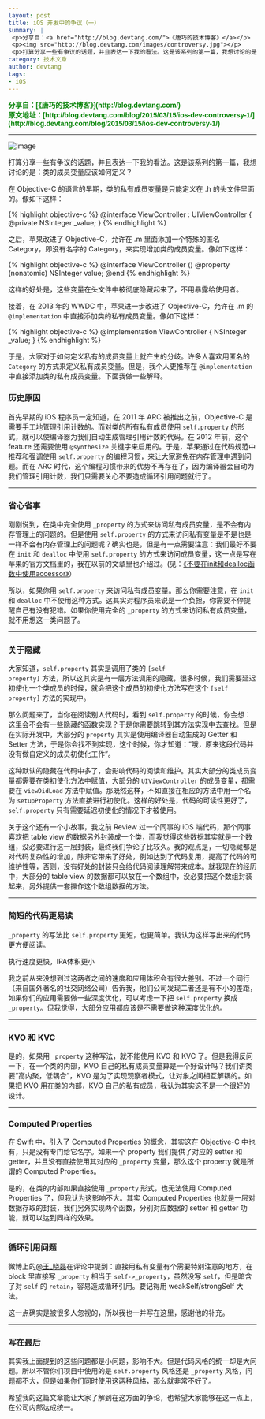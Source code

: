 ```yaml
---
layout: post
title: iOS 开发中的争议（一）
summary: |
 <p>分享自：<a href="http://blog.devtang.com/">《唐巧的技术博客》</a></p>
 <p><img src="http://blog.devtang.com/images/controversy.jpg"></p>
 <p>打算分享一些有争议的话题，并且表达一下我的看法。这是该系列的第一篇，我想讨论的是：类的成员变量应该如何定义？</p>
category: 技术文章
author: devtang
tags:
- iOS
---
```


<style type="text/css">
 span.repost {
 	color: green;
 	font-family: sans-serif;
 	font-size: 14px;
 	font-weight: bold;
 	display: inline-block}
</style>


<span class="repost">
分享自：[《唐巧的技术博客》](http://blog.devtang.com/)<br>
原文地址：[http://blog.devtang.com/blog/2015/03/15/ios-dev-controversy-1/](http://blog.devtang.com/blog/2015/03/15/ios-dev-controversy-1/)
</span>
<hr>

![image](http://blog.devtang.com/images/controversy.jpg)

打算分享一些有争议的话题，并且表达一下我的看法。这是该系列的第一篇，我想讨论的是：类的成员变量应该如何定义？

在 Objective-C 的语言的早期，类的私有成员变量是只能定义在 .h 的头文件里面的。像如下这样：

{% highlight objective-c %}
@interface ViewController : UIViewController {
    @private
    NSInteger _value;
}
{% endhighlight %}

之后，苹果改进了 Objective-C，允许在 .m 里面添加一个特殊的匿名 Category，即没有名字的 Category，来实现增加类的成员变量。像如下这样：

{% highlight objective-c %}
@interface ViewController ()
@property (nonatomic) NSInteger value;
@end
{% endhighlight %}

这样的好处是，这些变量在头文件中被彻底隐藏起来了，不用暴露给使用者。

接着，在 2013 年的 WWDC 中，苹果进一步改进了 Objective-C，允许在 .m 的 <code>@implementation</code> 中直接添加类的私有成员变量。像如下这样：

{% highlight objective-c %}
@implementation ViewController {
    NSInteger _value;
}
{% endhighlight %}

于是，大家对于如何定义私有的成员变量上就产生的分歧。许多人喜欢用匿名的 <code>Category</code> 的方式来定义私有成员变量。但是，我个人更推荐在 <code>@implementation</code> 中直接添加类的私有成员变量。下面我做一些解释。

<h3>历史原因</h3>

首先早期的 iOS 程序员一定知道，在 2011 年 ARC 被推出之前，Objective-C 是需要手工地管理引用计数的。而对类的所有私有成员使用 <code>self.property</code> 的形式，就可以使编译器为我们自动生成管理引用计数的代码。在 2012 年前，这个 feature 还需要使用 <code>@synthesize</code> 关键字来启用的。于是，苹果通过在代码规范中推荐和强调使用 <code>self.property</code> 的编程习惯，来让大家避免在内存管理中遇到问题。而在 ARC 时代，这个编程习惯带来的优势不再存在了，因为编译器会自动为我们管理引用计数，我们只需要关心不要造成循环引用问题就行了。

<hr>

<h3>省心省事</h3>

刚刚说到，在类中完全使用 <code>_property</code> 的方式来访问私有成员变量，是不会有内存管理上的问题的。但是使用 <code>self.property</code> 的方式来访问私有变量是不是也是一样不会有内存管理上的问题呢？确实也是，但是有一点需要注意：我们最好不要在 <code>init</code> 和 <code>dealloc</code> 中使用 <code>self.property</code> 的方式来访问成员变量，这一点是写在苹果的官方文档里的，我在以前的文章里也介绍过。(见：<a href="http://blog.devtang.com/blog/2011/08/10/do-not-use-accessor-in-init-and-dealloc-method/">《不要在init和dealloc函数中使用accessor》</a>）

所以，如果你用 <code>self.property</code> 来访问私有成员变量。那么你需要注意，在 <code>init</code> 和 <code>dealloc</code> 中不使用这种方式。这其实对程序员来说是一个负担，你需要不停提醒自己有没有犯错。如果你使用完全的 <code>_property</code> 的方式来访问私有成员变量，就不用想这一类问题了。

<hr>

<h3>关于隐藏</h3>

大家知道，<code>self.property</code> 其实是调用了类的 <code>[self property]</code> 方法，所以这其实是有一层方法调用的隐藏，很多时候，我们需要延迟初使化一个类成员的时候，就会把这个成员的初使化方法写在这个 <code>[self property]</code> 方法的实现中。

那么问题来了，当你在阅读别人代码时，看到 <code>self.property</code> 的时候，你会想：这里会不会有一些隐藏的函数实现？于是你需要跳转到其方法实现中去查找。但是在实际开发中，大部分的 <code>property</code> 其实是使用编译器自动生成的 Getter 和 Setter 方法，于是你会找不到实现，这个时候，你才知道：“哦，原来这段代码并没有做自定义的成员初使化工作”。

这种默认的隐藏在代码中多了，会影响代码的阅读和维护。其实大部分的类成员变量都需要在类初使化方法中赋值，大部分的 <code>UIViewController</code> 的成员变量，都需要在 <code>viewDidLoad</code> 方法中赋值。那既然这样，不如直接在相应的方法中用一个名为 <code>setupProperty</code> 方法直接进行初使化。这样的好处是，代码的可读性更好了，<code>self.property</code> 只有需要延迟初使化的情况下才被使用。

关于这个还有一个小故事，我之前 Review 过一个同事的 iOS 端代码，那个同事喜欢把 table view 的数据另外封装成一个类，而我觉得这些数据其实就是一个数组，没必要进行这一层封装，最终我们争论了比较久。我的观点是，一切隐藏都是对代码复杂性的增加，除非它带来了好处，例如达到了代码复用，提高了代码的可维护性等，否则，没有好处的封装只会给代码阅读理解带来成本。就我现在的经历中，大部分的 table view 的数据都可以放在一个数组中，没必要把这个数组封装起来，另外提供一套操作这个数组数据的方法。

<hr>

<h3>简短的代码更易读</h3>

<code>_property</code> 的写法比 <code>self.property</code> 更短，也更简单。我认为这样写出来的代码更方便阅读。

执行速度更快，IPA体积更小

我之前从来没想到过这两者之间的速度和应用体积会有很大差别。不过一个同行（来自国外著名的社交网络公司）告诉我，他们公司发现二者还是有不小的差距，如果你们的应用需要做一些深度优化，可以考虑一下把 <code>self.property</code> 换成 <code>_property</code>。但我觉得，大部分应用都应该是不需要做这种深度优化的。

<hr>

<h3>KVO 和 KVC</h3>

是的，如果用 <code>_property</code> 这种写法，就不能使用 KVO 和 KVC 了。但是我得反问一下，在一个类的内部，KVO 自己的私有成员变量算是一个好设计吗？我们讲类要”高内聚，低耦合”，KVO 是为了实现观察者模式，让对象之间相互解耦的。如果把 KVO 用在类的内部，KVO 自己的私有成员，我认为其实这不是一个很好的设计。

<hr>

<h3>Computed Properties</h3>

在 Swift 中，引入了 Computed Properties 的概念，其实这在 Objective-C 中也有，只是没有专门给它名字。如果一个 property 我们提供了对应的 setter 和 getter，并且没有直接使用其对应的 <code>_property</code> 变量，那么这个 property 就是所谓的 Computed Properties。

是的，在类的内部如果直接使用 <code>_property</code> 形式，也无法使用 Computed Properties 了，但我认为这影响不大。其实 Computed Properties 也就是一层对数据存取的封装，我们另外实现两个函数，分别对应数据的 setter 和 getter 功能，就可以达到同样的效果。

<hr>

<h3>循环引用问题</h3>

微博上的[@王_晓磊](http://weibo.com/n/%E7%8E%8B_%E6%99%93%E7%A3%8A?from=feed&loc=at "@王_晓磊 的新浪微博")在评论中提到：直接用私有变量有个需要特别注意的地方，在 block 里直接写 <code>_property</code> 相当于 <code>self->_property</code>，虽然没写 <code>self</code>，但是暗含了对 <code>self</code> 的 <code>retain</code>，容易造成循环引用。要记得用 weakSelf/strongSelf 大法。

这一点确实是被很多人忽视的，所以我也一并写在这里，感谢他的补充。

<hr>

<h3>写在最后</h3>

其实我上面提到的这些问题都是小问题，影响不大。但是代码风格的统一却是大问题。所以不管你们项目中使用的是 <code>self.property</code> 风格还是 <code>_property</code> 风格，问题都不大，但是如果你们同时使用这两种风格，那么就非常不好了。

希望我的这篇文章能让大家了解到在这方面的争论，也希望大家能够在这一点上，在公司内部达成统一。



